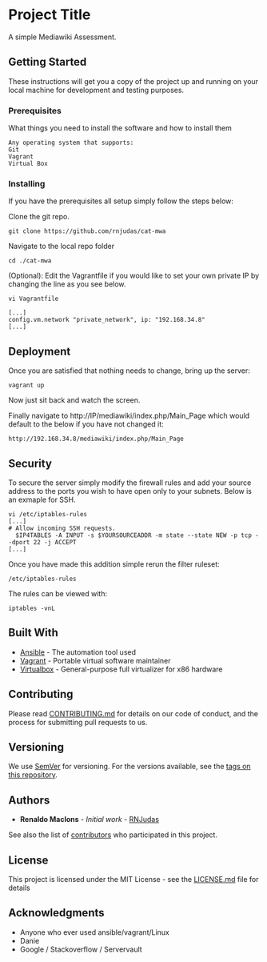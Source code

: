 # Project Title

A simple Mediawiki Assessment.

## Getting Started

These instructions will get you a copy of the project up and running on your local machine for development and testing purposes.

### Prerequisites

What things you need to install the software and how to install them

```
Any operating system that supports:
Git
Vagrant
Virtual Box
```

### Installing

If you have the prerequisites all setup simply follow the steps below:

Clone the git repo.
```
git clone https://github.com/rnjudas/cat-mwa
```

Navigate to the local repo folder
```
cd ./cat-mwa
```

(Optional):
Edit the Vagrantfile if you would like to set your own private IP by changing the line as you see below.
```
vi Vagrantfile

[...]
config.vm.network "private_network", ip: "192.168.34.8"
[...]
```

## Deployment

Once you are satisfied that nothing needs to change, bring up the server:

```
vagrant up
```

Now just sit back and watch the screen.

Finally navigate to http://IP/mediawiki/index.php/Main_Page which would default to the below if you have not changed it:

```
http://192.168.34.8/mediawiki/index.php/Main_Page
```

## Security

To secure the server simply modify the firewall rules and add your source address to the ports you wish to have open only to your subnets. Below is an exmaple for SSH.

```
vi /etc/iptables-rules
[...]
# Allow incoming SSH requests.
  $IP4TABLES -A INPUT -s $YOURSOURCEADDR -m state --state NEW -p tcp --dport 22 -j ACCEPT
[...]
```
Once you have made this addition simple rerun the filter ruleset:

```
/etc/iptables-rules
```

The rules can be viewed with:

```
iptables -vnL
```
## Built With

* [Ansible](https://www.ansible.com/) - The automation tool used
* [Vagrant](https://www.ansible.com/) - Portable virtual software maintainer
* [Virtualbox](https://www.virtualbox.org/wiki/VirtualBox) -  General-purpose full virtualizer for x86 hardware

## Contributing

Please read [CONTRIBUTING.md](https://github.com/rnjudas) for details on our code of conduct, and the process for submitting pull requests to us.

## Versioning

We use [SemVer](http://semver.org/) for versioning. For the versions available, see the [tags on this repository](https://github.com/your/project/tags).

## Authors

* **Renaldo Maclons** - *Initial work* - [RNJudas](https://github.com/rnjudas)

See also the list of [contributors](https://github.com/rnjudas) who participated in this project.

## License

This project is licensed under the MIT License - see the [LICENSE.md](LICENSE.md) file for details

## Acknowledgments

* Anyone who ever used ansible/vagrant/Linux
* Danie
* Google / Stackoverflow / Servervault
